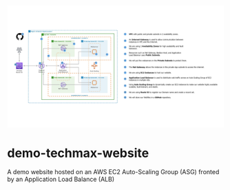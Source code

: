 ![alt text](/Reference+Architecture.jpg)


# demo-techmax-website
A demo website hosted on an AWS EC2 Auto-Scaling Group (ASG) fronted by an Application Load Balance (ALB)
